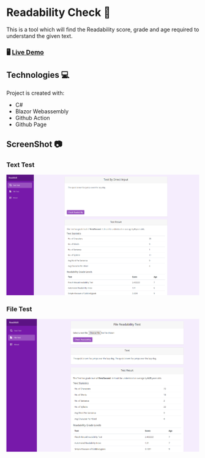 # Readability Check 📖
This is a tool which will find the Readability score, grade and age required to understand the given text.

### 🖥 [Live Demo](https://diwashrestha.github.io/Readability_Check/)

## Technologies 💻
Project is created with:
* C#
* Blazor Webassembly
* Github Action
* Github Page



## ScreenShot 📷
### Text Test
![Text Test](./images/Readabli2.png)

### File Test
![File Test](./images/Readabli3.png)
